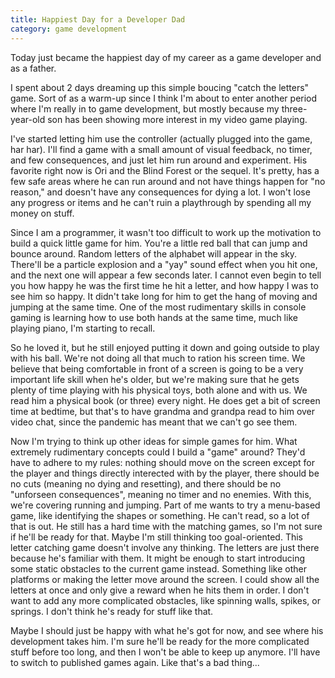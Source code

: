 ```yaml
---
title: Happiest Day for a Developer Dad
category: game development
---
```

Today just became the happiest day of my career as a game developer and as a father.

I spent about 2 days dreaming up this simple boucing "catch the letters" game. Sort of as a warm-up since I think I'm about to enter another period where I'm really in to game development, but mostly because my three-year-old son has been showing more interest in my video game playing.

I've started letting him use the controller (actually plugged into the game, har har). I'll find a game with a small amount of visual feedback, no timer, and few consequences, and just let him run around and experiment. His favorite right now is Ori and the Blind Forest or the sequel. It's pretty, has a few safe areas where he can run around and not have things happen for "no reason," and doesn't have any consequences for dying a lot. I won't lose any progress or items and he can't ruin a playthrough by spending all my money on stuff.

Since I am a programmer, it wasn't too difficult to work up the motivation to build a quick little game for him. You're a little red ball that can jump and bounce around. Random letters of the alphabet will appear in the sky. There'll be a particle explosion and a "yay" sound effect when you hit one, and the next one will appear a few seconds later. I cannot even begin to tell you how happy he was the first time he hit a letter, and how happy I was to see him so happy. It didn't take long for him to get the hang of moving and jumping at the same time. One of the most rudimentary skills in console gaming is learning how to use both hands at the same time, much like playing piano, I'm starting to recall.

So he loved it, but he still enjoyed putting it down and going outside to play with his ball. We're not doing all that much to ration his screen time. We believe that being comfortable in front of a screen is going to be a very important life skill when he's older, but we're making sure that he gets plenty of time playing with his physical toys, both alone and with us. We read him a physical book (or three) every night. He does get a bit of screen time at bedtime, but that's to have grandma and grandpa read to him over video chat, since the pandemic has meant that we can't go see them.

Now I'm trying to think up other ideas for simple games for him. What extremely rudimentary concepts could I build a "game" around? They'd have to adhere to my rules: nothing should move on the screen except for the player and things directly interected with by the player, there should be no cuts (meaning no dying and resetting), and there should be no "unforseen consequences", meaning no timer and no enemies. With this, we're covering running and jumping. Part of me wants to try a menu-based game, like identifying the shapes or something. He can't read, so a lot of that is out. He still has a hard time with the matching games, so I'm not sure if he'll be ready for that. Maybe I'm still thinking too goal-oriented. This letter catching game doesn't involve any thinking. The letters are just there because he's familiar with them. It might be enough to start introducing some static obstacles to the current game instead. Something like other platforms or making the letter move around the screen. I could show all the letters at once and only give a reward when he hits them in order. I don't want to add any more complicated obstacles, like spinning walls, spikes, or springs. I don't think he's ready for stuff like that.

Maybe I should just be happy with what he's got for now, and see where his development takes him. I'm sure he'll be ready for the more complicated stuff before too long, and then I won't be able to keep up anymore. I'll have to switch to published games again. Like that's a bad thing...
